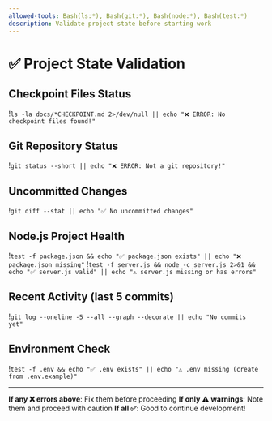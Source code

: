 ```yaml
---
allowed-tools: Bash(ls:*), Bash(git:*), Bash(node:*), Bash(test:*)
description: Validate project state before starting work
---
```


# ✅ Project State Validation

## Checkpoint Files Status
!`ls -la docs/*CHECKPOINT.md 2>/dev/null || echo "❌ ERROR: No checkpoint files found!"`

## Git Repository Status
!`git status --short || echo "❌ ERROR: Not a git repository!"`

## Uncommitted Changes
!`git diff --stat || echo "✅ No uncommitted changes"`

## Node.js Project Health
!`test -f package.json && echo "✅ package.json exists" || echo "❌ package.json missing"`
!`test -f server.js && node -c server.js 2>&1 && echo "✅ server.js valid" || echo "⚠️ server.js missing or has errors"`

## Recent Activity (last 5 commits)
!`git log --oneline -5 --all --graph --decorate || echo "No commits yet"`

## Environment Check
!`test -f .env && echo "✅ .env exists" || echo "⚠️ .env missing (create from .env.example)"`

---
**If any ❌ errors above**: Fix them before proceeding
**If only ⚠️ warnings**: Note them and proceed with caution
**If all ✅**: Good to continue development!